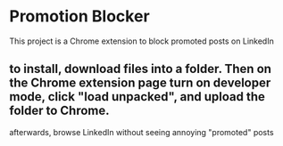 # Promotion Blocker
This project is a Chrome extension to block promoted posts on LinkedIn

## to install, download files into a folder. Then on the Chrome extension page turn on developer mode, click "load unpacked", and upload the folder to Chrome.
afterwards, browse LinkedIn without seeing annoying "promoted" posts
